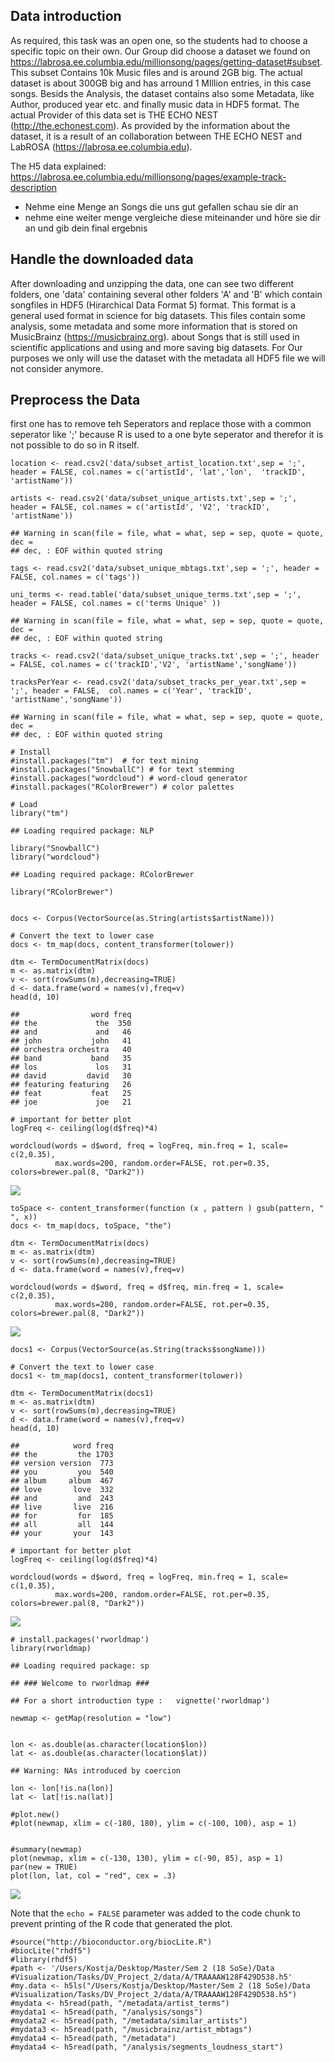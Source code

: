 Data introduction
-----------------

As required, this task was an open one, so the students had to choose a
specific topic on their own. Our Group did choose a dataset we found on
<https://labrosa.ee.columbia.edu/millionsong/pages/getting-dataset#subset>.
This subset Contains 10k Music files and is around 2GB big. The actual
dataset is about 300GB big and has arround 1 MIllion entries, in this
case songs. Besids the Analysis, the dataset contains also some
Metadata, like Author, produced year etc. and finally music data in HDF5
format. The actual Provider of this data set is THE ECHO NEST
(<http://the.echonest.com>). As provided by the information about the
dataset, it is a result of an collaboration between THE ECHO NEST and
LabROSA (<https://labrosa.ee.columbia.edu>).

The H5 data explained:
<https://labrosa.ee.columbia.edu/millionsong/pages/example-track-description>

-   Nehme eine Menge an Songs die uns gut gefallen schau sie dir an
-   nehme eine weiter menge vergleiche diese miteinander und höre sie
    dir an und gib dein final ergebnis

Handle the downloaded data
--------------------------

After downloading and unzipping the data, one can see two different
folders, one 'data' containing several other folders 'A' and 'B' which
contain songfiles in HDF5 (Hirarchical Data Format 5) format. This
format is a general used format in science for big datasets. This files
contain some analysis, some metadata and some more information that is
stored on MusicBrainz (<https://musicbrainz.org>). about Songs that is
still used in scientific applications and using and more saving big
datasets. For Our purposes we only will use the dataset with the
metadata all HDF5 file we will not consider anymore.

Preprocess the Data
-------------------

first one has to remove teh Seperators <SEP> and replace those with a
common seperator like ';' because R is used to a one byte seperator and
therefor it is not possible to do so in R itself.

    location <- read.csv2('data/subset_artist_location.txt',sep = ';', header = FALSE, col.names = c('artistId', 'lat','lon',  'trackID', 'artistName'))

    artists <- read.csv2('data/subset_unique_artists.txt',sep = ';', header = FALSE, col.names = c('artistId', 'V2', 'trackID', 'artistName'))

    ## Warning in scan(file = file, what = what, sep = sep, quote = quote, dec =
    ## dec, : EOF within quoted string

    tags <- read.csv2('data/subset_unique_mbtags.txt',sep = ';', header = FALSE, col.names = c('tags'))

    uni_terms <- read.table('data/subset_unique_terms.txt',sep = ';', header = FALSE, col.names = c('terms Unique' ))

    ## Warning in scan(file = file, what = what, sep = sep, quote = quote, dec =
    ## dec, : EOF within quoted string

    tracks <- read.csv2('data/subset_unique_tracks.txt',sep = ';', header = FALSE, col.names = c('trackID','V2', 'artistName','songName'))

    tracksPerYear <- read.csv2('data/subset_tracks_per_year.txt',sep = ';', header = FALSE,  col.names = c('Year', 'trackID', 'artistName','songName'))

    ## Warning in scan(file = file, what = what, sep = sep, quote = quote, dec =
    ## dec, : EOF within quoted string

    # Install
    #install.packages("tm")  # for text mining
    #install.packages("SnowballC") # for text stemming
    #install.packages("wordcloud") # word-cloud generator 
    #install.packages("RColorBrewer") # color palettes

    # Load
    library("tm")

    ## Loading required package: NLP

    library("SnowballC")
    library("wordcloud")

    ## Loading required package: RColorBrewer

    library("RColorBrewer")


    docs <- Corpus(VectorSource(as.String(artists$artistName)))

    # Convert the text to lower case
    docs <- tm_map(docs, content_transformer(tolower))

    dtm <- TermDocumentMatrix(docs)
    m <- as.matrix(dtm)
    v <- sort(rowSums(m),decreasing=TRUE)
    d <- data.frame(word = names(v),freq=v)
    head(d, 10)

    ##                word freq
    ## the             the  350
    ## and             and   46
    ## john           john   41
    ## orchestra orchestra   40
    ## band           band   35
    ## los             los   31
    ## david         david   30
    ## featuring featuring   26
    ## feat           feat   25
    ## joe             joe   21

    # important for better plot 
    logFreq <- ceiling(log(d$freq)*4)

    wordcloud(words = d$word, freq = logFreq, min.freq = 1, scale= c(2,0.35),
              max.words=200, random.order=FALSE, rot.per=0.35, colors=brewer.pal(8, "Dark2"))

![](Project2_files/figure-markdown_strict/pressure-1.png)

    toSpace <- content_transformer(function (x , pattern ) gsub(pattern, " ", x))
    docs <- tm_map(docs, toSpace, "the")

    dtm <- TermDocumentMatrix(docs)
    m <- as.matrix(dtm)
    v <- sort(rowSums(m),decreasing=TRUE)
    d <- data.frame(word = names(v),freq=v)

    wordcloud(words = d$word, freq = d$freq, min.freq = 1, scale= c(2,0.35),
              max.words=200, random.order=FALSE, rot.per=0.35, colors=brewer.pal(8, "Dark2"))

![](Project2_files/figure-markdown_strict/pressure-2.png)

    docs1 <- Corpus(VectorSource(as.String(tracks$songName)))

    # Convert the text to lower case
    docs1 <- tm_map(docs1, content_transformer(tolower))

    dtm <- TermDocumentMatrix(docs1)
    m <- as.matrix(dtm)
    v <- sort(rowSums(m),decreasing=TRUE)
    d <- data.frame(word = names(v),freq=v)
    head(d, 10)

    ##            word freq
    ## the         the 1703
    ## version version  773
    ## you         you  540
    ## album     album  467
    ## love       love  332
    ## and         and  243
    ## live       live  216
    ## for         for  185
    ## all         all  144
    ## your       your  143

    # important for better plot 
    logFreq <- ceiling(log(d$freq)*4)

    wordcloud(words = d$word, freq = logFreq, min.freq = 1, scale= c(1,0.35),
              max.words=200, random.order=FALSE, rot.per=0.35, colors=brewer.pal(8, "Dark2"))

![](Project2_files/figure-markdown_strict/unnamed-chunk-1-1.png)

    # install.packages('rworldmap')
    library(rworldmap)

    ## Loading required package: sp

    ## ### Welcome to rworldmap ###

    ## For a short introduction type :   vignette('rworldmap')

    newmap <- getMap(resolution = "low")


    lon <- as.double(as.character(location$lon))
    lat <- as.double(as.character(location$lat))

    ## Warning: NAs introduced by coercion

    lon <- lon[!is.na(lon)]
    lat <- lat[!is.na(lat)]

    #plot.new()
    #plot(newmap, xlim = c(-180, 180), ylim = c(-100, 100), asp = 1)


    #summary(newmap)
    plot(newmap, xlim = c(-130, 130), ylim = c(-90, 85), asp = 1)
    par(new = TRUE)
    plot(lon, lat, col = "red", cex = .3)

![](Project2_files/figure-markdown_strict/unnamed-chunk-2-1.png)

Note that the `echo = FALSE` parameter was added to the code chunk to
prevent printing of the R code that generated the plot.

    #source("http://bioconductor.org/biocLite.R")
    #biocLite("rhdf5")
    #library(rhdf5)
    #path <- '/Users/Kostja/Desktop/Master/Sem 2 (18 SoSe)/Data #Visualization/Tasks/DV_Project_2/data/A/TRAAAAW128F429D538.h5'
    #my.data <- h5ls("/Users/Kostja/Desktop/Master/Sem 2 (18 SoSe)/Data #Visualization/Tasks/DV_Project_2/data/A/TRAAAAW128F429D538.h5")
    #mydata <- h5read(path, "/metadata/artist_terms")
    #mydata1 <- h5read(path, "/analysis/songs")
    #mydata2 <- h5read(path, "/metadata/similar_artists")
    #mydata3 <- h5read(path, "/musicbrainz/artist_mbtags")
    #mydata4 <- h5read(path, "/metadata")
    #mydata4 <- h5read(path, "/analysis/segments_loudness_start")
